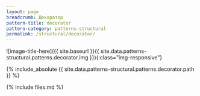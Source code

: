 ```yaml
---
layout: page
breadcrumb: Декоратор
pattern-title: decorator
pattern-category: patterns-structural
permalink: /structural/decorator/
---
```

![image-title-here]({{ site.baseurl }}{{ site.data.patterns-structural.patterns.decorator.img }}){:class="img-responsive"}

{% include_absolute {{ site.data.patterns-structural.patterns.decorator.path }} %}

{% include files.md %}
